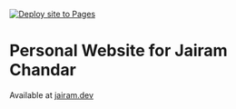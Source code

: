 [![Deploy site to Pages](https://github.com/jairamc/jairamc.github.io/actions/workflows/hugo.yml/badge.svg)](https://github.com/jairamc/jairamc.github.io/actions/workflows/hugo.yml)

# Personal Website for Jairam Chandar
Available at [jairam.dev](https://jairam.dev)
